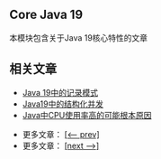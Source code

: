 ## Core Java 19

本模块包含关于Java 19核心特性的文章

## 相关文章

+ [Java 19中的记录模式](docs/Java19中的记录模式.md)
+ [Java19中的结构化并发](docs/Java19中的结构化并发.md)
+ [Java中CPU使用率高的可能根本原因](docs/Java中CPU使用率高的可能根本原因.md)

- 更多文章： [[<-- prev]](../java-17/README.md)
- 更多文章： [[next -->]](../java-20/README.md)